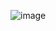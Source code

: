
![image](https://user-images.githubusercontent.com/104163459/198848388-aedef562-ceed-4123-a182-d551b76a2b16.png)

